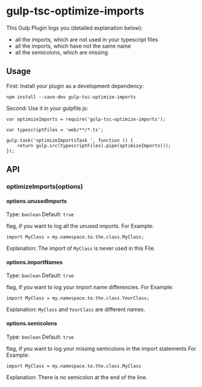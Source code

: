 # gulp-tsc-optimize-imports

This Gulp Plugin logs you (detailed explanation below):
* all the imports, which are not used in your typescript files
* all the imports, which have not the same name
* all the semicolons, which are missing

## Usage
First: Install your plugin as a development dependency:
```shell
npm install --save-dev gulp-tsc-optimize-imports
```

Second: Use it in your gulpfile.js:
```shell
var optimizeImports = require('gulp-tsc-optimize-imports');

var typescriptFiles = 'web/**/*.ts';

gulp.task('optimizeImportsTask ', function () {
    return gulp.src(typescriptFiles).pipe(optimizeImports());
});
```

## API

### optimizeImports(options)

#### options.unusedImports
Type: `boolean`
Default: `true`

flag, if you want to log all the unused imports.
For Example:
```shell
import MyClass = my.namespace.to.the.class.MyClass;
```

Explanation:
The import of `MyClass` is never used in this File.



#### options.importNames
Type: `boolean`
Default: `true`

flag, if you want to log your import name differencies.
For Example:
```shell
import MyClass = my.namespace.to.the.class.YourClass;
```

Explanation:
`MyClass` and `YourClass` are different names.



#### options.semicolons
Type: `boolean`
Default: `true`

flag, if you want to log your missing semicolons in the import statements
For Example:
```shell
import MyClass = my.namespace.to.the.class.MyClass
```

Explanation:
There is no semicolon at the end of the line.


